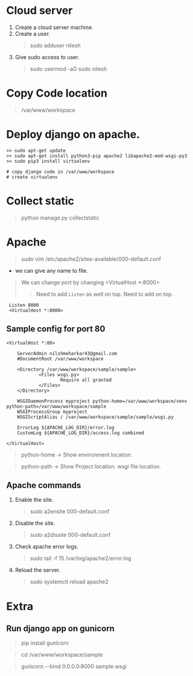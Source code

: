 # Cloud server
1. Create a cloud server machine.
2. Create a user.
	> sudo adduser nilesh
3. Give sudo access to user.
	> sudo usermod -aG sudo nilesh


# Copy Code location
> /var/www/workspace


# Deploy django on apache.

	>> sudo apt-get update
	>> sudo apt-get install python3-pip apache2 libapache2-mod-wsgi-py3
	>> sudo pip3 install virtualenv
>
	# copy django code in /var/www/workspace
	# create virtualenv


# Collect static
> python manage.py collectstatic


# Apache
> sudo vim  /etc/apache2/sites-available/000-default.conf 
* we can give any name to file.

> We can change port by changing <VirtualHost *:8000> 
>> Need to add `Listen` as well on top.
	Need to add on top.

	 Listen 8000
	 <VirtualHost *:8000>


## Sample config for port 80

    <VirtualHost *:80>

        ServerAdmin nilshmeharkar43@gmail.com
        #DocumentRoot /var/www/workspace

        <Directory /var/www/workspace/sample/sample>
                <Files wsgi.py>
                        Require all granted
                </Files>
        </Directory>

        WSGIDaemonProcess myproject python-home=/var/www/workspace/venv python-path=/var/www/workspace/sample
        WSGIProcessGroup myproject
        WSGIScriptAlias / /var/www/workspace/sample/sample/wsgi.py

        ErrorLog ${APACHE_LOG_DIR}/error.log
        CustomLog ${APACHE_LOG_DIR}/access.log combined

    </VirtualHost>

> python-home -> Show environment location.

> python-path -> Show Project location.
wsgi file location.


## Apache commands 

1. Enable the site.
	> sudo a2ensite 000-default.conf

2. Disable the site.
	> sudo a2dissite 000-default.conf
	
3. Check apache error logs.
	> sudo tail -f 15 /var/log/apache2/error.log
	
4. Reload the server.
	>  sudo systemctl reload apache2
	
	

# Extra	
## Run django app on gunicorn 
> pip install gunicorn 

> cd /var/www/workspace/sample

> gunicorn --bind 0.0.0.0:8000 sample.wsgi
